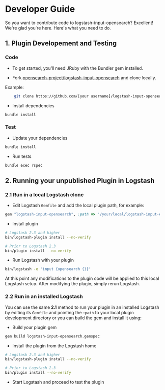 # Developer Guide

So you want to contribute code to logstash-input-opensearch? Excellent! We're glad you're here. Here's what you need to do.

## 1. Plugin Developement and Testing

### Code
- To get started, you'll need JRuby with the Bundler gem installed.

- Fork [opensearch-project/logstash-input-opensearch](https://github.com/opensearch-project/logstash-input-opensearch) and clone locally.

Example:
```bash
    git clone https://github.com/[your username]/logstash-input-opensearch.git.
```


- Install dependencies
```sh
bundle install
```

### Test

- Update your dependencies

```sh
bundle install
```

- Run tests

```sh
bundle exec rspec
```

## 2. Running your unpublished Plugin in Logstash

### 2.1 Run in a local Logstash clone

- Edit Logstash `Gemfile` and add the local plugin path, for example:
```ruby
gem "logstash-input-opensearch", :path => "/your/local/logstash-input-opensearch"
```
- Install plugin
```sh
# Logstash 2.3 and higher
bin/logstash-plugin install --no-verify

# Prior to Logstash 2.3
bin/plugin install --no-verify

```
- Run Logstash with your plugin
```sh
bin/logstash -e 'input {opensearch {}}'
```
At this point any modifications to the plugin code will be applied to this local Logstash setup. After modifying the plugin, simply rerun Logstash.

### 2.2 Run in an installed Logstash

You can use the same **2.1** method to run your plugin in an installed Logstash by editing its `Gemfile` and pointing the `:path` to your local plugin development directory or you can build the gem and install it using:

- Build your plugin gem
```sh
gem build logstash-input-opensearch.gemspec
```
- Install the plugin from the Logstash home
```sh
# Logstash 2.3 and higher
bin/logstash-plugin install --no-verify

# Prior to Logstash 2.3
bin/plugin install --no-verify

```
- Start Logstash and proceed to test the plugin